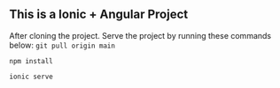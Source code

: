 ## This is a Ionic + Angular Project

After cloning the project. 
Serve the project by running these commands below:
`git pull origin main`

`npm install`

`ionic serve`